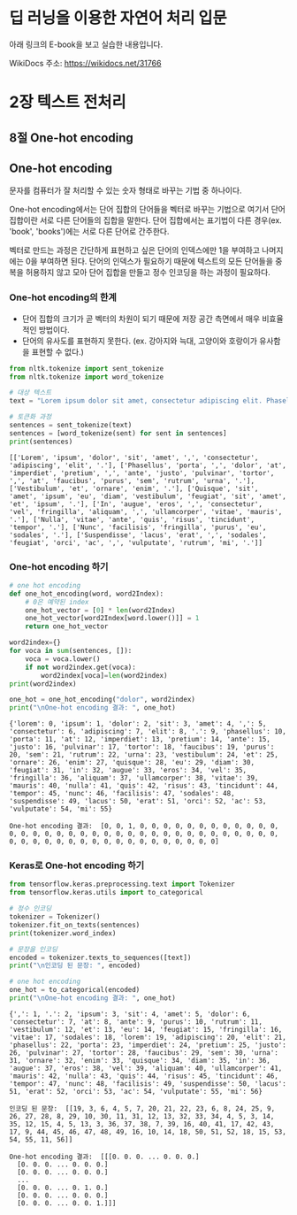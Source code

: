 # 딥 러닝을 이용한 자연어 처리 입문

아래 링크의 E-book을 보고 실습한 내용입니다.

WikiDocs 주소: https://wikidocs.net/31766

# 2장 텍스트 전처리

## 8절 One-hot encoding

## One-hot encoding

문자를 컴퓨터가 잘 처리할 수 있는 숫자 형태로 바꾸는 기법 중 하나이다.

One-hot encoding에서는 단어 집합의 단어들을 벡터로 바꾸는 기법으로 여기서 단어 집합이란 서로 다른 단어들의 집합을 말한다. 단어 집합에서는 표기법이 다른 경우(ex. 'book', 'books')에는 서로 다른 단어로 간주한다.

벡터로 만드는 과정은 간단하게 표현하고 싶은 단어의 인덱스에만 1을 부여하고 나머지에는 0을 부여하면 된다. 단어의 인덱스가 필요하기 때문에 텍스트의 모든 단어들을 중복을 허용하지 않고 모아 단어 집합을 만들고 정수 인코딩을 하는 과정이 필요하다.

### One-hot encoding의 한계

- 단어 집합의 크기가 곧 벡터의 차원이 되기 때문에 저장 공간 측면에서 매우 비효율적인 방법이다.
- 단어의 유사도를 표현하지 못한다. (ex. 강아지와 늑대, 고양이와 호랑이가 유사함을 표현할 수 없다.)

```python
from nltk.tokenize import sent_tokenize
from nltk.tokenize import word_tokenize
```

```python
# 대상 텍스트
text = "Lorem ipsum dolor sit amet, consectetur adipiscing elit. Phasellus porta, dolor at imperdiet pretium, ante justo pulvinar tortor, at faucibus purus sem rutrum urna. Vestibulum et ornare enim. Quisque sit amet ipsum eu diam vestibulum feugiat sit amet et ipsum. In augue eros, consectetur vel fringilla aliquam, ullamcorper vitae mauris. Nulla vitae ante quis risus tincidunt tempor. Nunc facilisis fringilla purus eu sodales. Suspendisse lacus erat, sodales feugiat orci ac, vulputate rutrum mi."

# 토큰화 과정
sentences = sent_tokenize(text)
sentences = [word_tokenize(sent) for sent in sentences]
print(sentences)
```

    [['Lorem', 'ipsum', 'dolor', 'sit', 'amet', ',', 'consectetur', 'adipiscing', 'elit', '.'], ['Phasellus', 'porta', ',', 'dolor', 'at', 'imperdiet', 'pretium', ',', 'ante', 'justo', 'pulvinar', 'tortor', ',', 'at', 'faucibus', 'purus', 'sem', 'rutrum', 'urna', '.'], ['Vestibulum', 'et', 'ornare', 'enim', '.'], ['Quisque', 'sit', 'amet', 'ipsum', 'eu', 'diam', 'vestibulum', 'feugiat', 'sit', 'amet', 'et', 'ipsum', '.'], ['In', 'augue', 'eros', ',', 'consectetur', 'vel', 'fringilla', 'aliquam', ',', 'ullamcorper', 'vitae', 'mauris', '.'], ['Nulla', 'vitae', 'ante', 'quis', 'risus', 'tincidunt', 'tempor', '.'], ['Nunc', 'facilisis', 'fringilla', 'purus', 'eu', 'sodales', '.'], ['Suspendisse', 'lacus', 'erat', ',', 'sodales', 'feugiat', 'orci', 'ac', ',', 'vulputate', 'rutrum', 'mi', '.']]

### One-hot encoding 하기

```python
# one hot encoding
def one_hot_encoding(word, word2Index):
    # 0은 예약된 index
    one_hot_vector = [0] * len(word2Index)
    one_hot_vector[word2Index[word.lower()]] = 1
    return one_hot_vector

word2index={}
for voca in sum(sentences, []):
    voca = voca.lower()
    if not word2index.get(voca):
        word2index[voca]=len(word2index)
print(word2index)

one_hot = one_hot_encoding("dolor", word2index)
print("\nOne-hot encoding 결과: ", one_hot)
```

    {'lorem': 0, 'ipsum': 1, 'dolor': 2, 'sit': 3, 'amet': 4, ',': 5, 'consectetur': 6, 'adipiscing': 7, 'elit': 8, '.': 9, 'phasellus': 10, 'porta': 11, 'at': 12, 'imperdiet': 13, 'pretium': 14, 'ante': 15, 'justo': 16, 'pulvinar': 17, 'tortor': 18, 'faucibus': 19, 'purus': 20, 'sem': 21, 'rutrum': 22, 'urna': 23, 'vestibulum': 24, 'et': 25, 'ornare': 26, 'enim': 27, 'quisque': 28, 'eu': 29, 'diam': 30, 'feugiat': 31, 'in': 32, 'augue': 33, 'eros': 34, 'vel': 35, 'fringilla': 36, 'aliquam': 37, 'ullamcorper': 38, 'vitae': 39, 'mauris': 40, 'nulla': 41, 'quis': 42, 'risus': 43, 'tincidunt': 44, 'tempor': 45, 'nunc': 46, 'facilisis': 47, 'sodales': 48, 'suspendisse': 49, 'lacus': 50, 'erat': 51, 'orci': 52, 'ac': 53, 'vulputate': 54, 'mi': 55}

    One-hot encoding 결과:  [0, 0, 1, 0, 0, 0, 0, 0, 0, 0, 0, 0, 0, 0, 0, 0, 0, 0, 0, 0, 0, 0, 0, 0, 0, 0, 0, 0, 0, 0, 0, 0, 0, 0, 0, 0, 0, 0, 0, 0, 0, 0, 0, 0, 0, 0, 0, 0, 0, 0, 0, 0, 0, 0, 0, 0]

### Keras로 One-hot encoding 하기

```python
from tensorflow.keras.preprocessing.text import Tokenizer
from tensorflow.keras.utils import to_categorical

# 정수 인코딩
tokenizer = Tokenizer()
tokenizer.fit_on_texts(sentences)
print(tokenizer.word_index)

# 문장을 인코딩
encoded = tokenizer.texts_to_sequences([text])
print("\n인코딩 된 문장: ", encoded)

# one hot encoding
one_hot = to_categorical(encoded)
print("\nOne-hot encoding 결과: ", one_hot)
```

    {',': 1, '.': 2, 'ipsum': 3, 'sit': 4, 'amet': 5, 'dolor': 6, 'consectetur': 7, 'at': 8, 'ante': 9, 'purus': 10, 'rutrum': 11, 'vestibulum': 12, 'et': 13, 'eu': 14, 'feugiat': 15, 'fringilla': 16, 'vitae': 17, 'sodales': 18, 'lorem': 19, 'adipiscing': 20, 'elit': 21, 'phasellus': 22, 'porta': 23, 'imperdiet': 24, 'pretium': 25, 'justo': 26, 'pulvinar': 27, 'tortor': 28, 'faucibus': 29, 'sem': 30, 'urna': 31, 'ornare': 32, 'enim': 33, 'quisque': 34, 'diam': 35, 'in': 36, 'augue': 37, 'eros': 38, 'vel': 39, 'aliquam': 40, 'ullamcorper': 41, 'mauris': 42, 'nulla': 43, 'quis': 44, 'risus': 45, 'tincidunt': 46, 'tempor': 47, 'nunc': 48, 'facilisis': 49, 'suspendisse': 50, 'lacus': 51, 'erat': 52, 'orci': 53, 'ac': 54, 'vulputate': 55, 'mi': 56}

    인코딩 된 문장:  [[19, 3, 6, 4, 5, 7, 20, 21, 22, 23, 6, 8, 24, 25, 9, 26, 27, 28, 8, 29, 10, 30, 11, 31, 12, 13, 32, 33, 34, 4, 5, 3, 14, 35, 12, 15, 4, 5, 13, 3, 36, 37, 38, 7, 39, 16, 40, 41, 17, 42, 43, 17, 9, 44, 45, 46, 47, 48, 49, 16, 10, 14, 18, 50, 51, 52, 18, 15, 53, 54, 55, 11, 56]]

    One-hot encoding 결과:  [[[0. 0. 0. ... 0. 0. 0.]
      [0. 0. 0. ... 0. 0. 0.]
      [0. 0. 0. ... 0. 0. 0.]
      ...
      [0. 0. 0. ... 0. 1. 0.]
      [0. 0. 0. ... 0. 0. 0.]
      [0. 0. 0. ... 0. 0. 1.]]]
